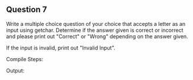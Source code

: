 ## Question 7

Write a multiple choice question of your choice that accepts a letter as an input using getchar. Determine if the answer given is correct or incorrect and please print out "Correct" or "Wrong" depending on the answer given.

If the input is invalid, print out "Invalid Input".

Compile Steps:


Output:
